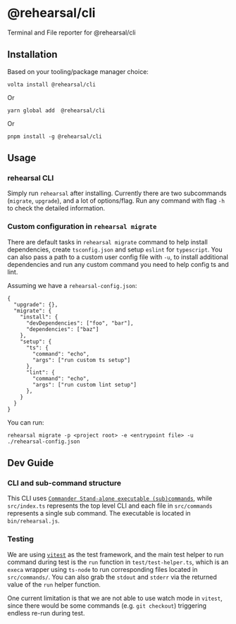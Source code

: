 # @rehearsal/cli

Terminal and File reporter for @rehearsal/cli

## Installation

Based on your tooling/package manager choice:

```
volta install @rehearsal/cli
```

Or

```
yarn global add  @rehearsal/cli
```

Or

```
pnpm install -g @rehearsal/cli
```

## Usage

### rehearsal CLI

Simply run `rehearsal` after installing. Currently there are two subcommands (`migrate`, `upgrade`), and a lot of options/flag. Run any command with flag `-h` to check the detailed information.

### Custom configuration in `rehearsal migrate`

There are default tasks in `rehearsal migrate` command to help install dependencies, create `tsconfig.json` and setup `eslint` for `typescript`. You can also pass a path to a custom user config file with `-u`, to install additional dependencies and run any custom command you need to help config ts and lint.

Assuming we have a `rehearsal-config.json`:

```
{
  "upgrade": {},
  "migrate": {
    "install": {
      "devDependencies": ["foo", "bar"],
      "dependencies": ["baz"]
    },
    "setup": {
      "ts": {
        "command": "echo",
        "args": ["run custom ts setup"]
      },
      "lint": {
        "command": "echo",
        "args": ["run custom lint setup"]
      },
    }
  }
}
```

You can run:

```
rehearsal migrate -p <project root> -e <entrypoint file> -u ./rehearsal-config.json
```

## Dev Guide

### CLI and sub-command structure

This CLI uses [`Commander Stand-alone executable (sub)commands`](https://github.com/tj/commander.js#stand-alone-executable-subcommands), while `src/index.ts` represents the top level CLI and each file in `src/commands` represents a single sub command. The executable is located in `bin/rehearsal.js`.

### Testing

We are using [`vitest`](https://vitest.dev/) as the test framework, and the main test helper to run command during test is the `run` function in `test/test-helper.ts`, which is an `execa` wrapper using `ts-node` to run corresponding files located in `src/commands/`. You can also grab the `stdout` and `stderr` via the returned value of the `run` helper function.

One current limitation is that we are not able to use watch mode in `vitest`, since there would be some commands (e.g. `git checkout`) triggering endless re-run during test.
